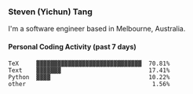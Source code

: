### Steven (Yichun) Tang

I'm a software engineer based in Melbourne, Australia.

#### Personal Coding Activity (past 7 days)
```
TeX     ▓▓▓▓▓▓▓▓▓▓▓▓▓▓▓▓▓▓▓▓▓▓▓▓▓▓▓▓▓▓  70.81%
Text    ▓▓▓▓▓▓▓                         17.41%
Python  ▓▓▓▓                            10.22%
other                                    1.56%
```
